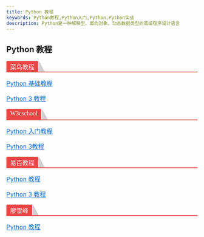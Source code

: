 ```yaml
---
title: Python 教程
keywords: Python教程,Python入门,Python,Python实战
description: Python是一种解释型、面向对象、动态数据类型的高级程序设计语言
---
```


## Python 教程

<section data-role="outer" label="Powered by 135editor.com" style="font-size:16px;font-family:微软雅黑;"><section class="_135editor" data-tools="" data-id="86443" style="border: 0px none; box-sizing: border-box;"><section class="layout"><section style="margin: 1em 0px; color: rgb(51, 51, 51); box-sizing:border-box;border-bottom-width: 2px; border-bottom-style: solid; border-bottom-color: rgb(236, 68, 68); clear: both;"><section style="display: inline-block; padding:3px 10px 0px; color: rgb(254, 254, 254); box-sizing:border-box;border-top-left-radius: 3px; border-top-right-radius: 3px; height: 28px; background-color: rgb(236, 68, 68);" class="135brush" data-brushtype="text">菜鸟教程</section><section style="box-sizing:border-box;border-top-width:28px; border-top-style: solid; border-color: transparent rgb(206,206,206); border-bottom-width: 0px; border-bottom-style: solid; border-left-width: 15px; border-left-style: solid; display: inline-block;margin-left:2px;vertical-align:top;"></section></section></section></section><p style="margin-bottom: 16px; color: rgb(36, 41, 46); font-family: -apple-system, BlinkMacSystemFont, &quot;Segoe UI&quot;, Helvetica, Arial, sans-serif, &quot;Apple Color Emoji&quot;, &quot;Segoe UI Emoji&quot;, &quot;Segoe UI Symbol&quot;;"><a href="http://www.runoob.com/python/python-tutorial.html" target="_blank" style="background-color: transparent; color: rgb(3, 102, 214);">Python 基础教程</a></p><p style="margin-bottom: 16px; color: rgb(36, 41, 46); font-family: -apple-system, BlinkMacSystemFont, &quot;Segoe UI&quot;, Helvetica, Arial, sans-serif, &quot;Apple Color Emoji&quot;, &quot;Segoe UI Emoji&quot;, &quot;Segoe UI Symbol&quot;;"><a href="http://www.runoob.com/python3/python3-tutorial.html" target="_blank" style="background-color: transparent; color: rgb(3, 102, 214);">Python 3 教程</a></p><section class="_135editor" data-tools="" data-id="86443" style="border: 0px none; box-sizing: border-box;"><section class="layout"><section style="margin: 1em 0px; color: rgb(51, 51, 51); box-sizing:border-box;border-bottom-width: 2px; border-bottom-style: solid; border-bottom-color: rgb(236, 68, 68); clear: both;"><section style="display: inline-block; padding:3px 10px 0px; color: rgb(254, 254, 254); box-sizing:border-box;border-top-left-radius: 3px; border-top-right-radius: 3px; height: 28px; background-color: rgb(236, 68, 68);" class="135brush" data-brushtype="text">W3cschool</section><section style="box-sizing:border-box;border-top-width:28px; border-top-style: solid; border-color: transparent rgb(206,206,206); border-bottom-width: 0px; border-bottom-style: solid; border-left-width: 15px; border-left-style: solid; display: inline-block;margin-left:2px;vertical-align:top;"></section></section></section></section><p style="margin-bottom: 16px; color: rgb(36, 41, 46); font-family: -apple-system, BlinkMacSystemFont, &quot;Segoe UI&quot;, Helvetica, Arial, sans-serif, &quot;Apple Color Emoji&quot;, &quot;Segoe UI Emoji&quot;, &quot;Segoe UI Symbol&quot;;"><a href="https://www.w3cschool.cn/python/python-tutorial.html" target="_blank" style="background-color: transparent; color: rgb(3, 102, 214);">Python 入门教程</a></p><p style="margin-bottom: 16px; color: rgb(36, 41, 46); font-family: -apple-system, BlinkMacSystemFont, &quot;Segoe UI&quot;, Helvetica, Arial, sans-serif, &quot;Apple Color Emoji&quot;, &quot;Segoe UI Emoji&quot;, &quot;Segoe UI Symbol&quot;;"><a href="https://www.w3cschool.cn/python3" target="_blank" style="background-color: transparent; color: rgb(3, 102, 214);">Python 3教程</a></p><section class="_135editor" data-tools="" data-id="86443" style="border: 0px none; box-sizing: border-box;"><section class="layout"><section style="margin: 1em 0px; color: rgb(51, 51, 51); box-sizing:border-box;border-bottom-width: 2px; border-bottom-style: solid; border-bottom-color: rgb(236, 68, 68); clear: both;"><section style="display: inline-block; padding:3px 10px 0px; color: rgb(254, 254, 254); box-sizing:border-box;border-top-left-radius: 3px; border-top-right-radius: 3px; height: 28px; background-color: rgb(236, 68, 68);" class="135brush" data-brushtype="text">易百教程</section><section style="box-sizing:border-box;border-top-width:28px; border-top-style: solid; border-color: transparent rgb(206,206,206); border-bottom-width: 0px; border-bottom-style: solid; border-left-width: 15px; border-left-style: solid; display: inline-block;margin-left:2px;vertical-align:top;"></section></section></section></section><p style="margin-bottom: 16px; color: rgb(36, 41, 46); font-family: -apple-system, BlinkMacSystemFont, &quot;Segoe UI&quot;, Helvetica, Arial, sans-serif, &quot;Apple Color Emoji&quot;, &quot;Segoe UI Emoji&quot;, &quot;Segoe UI Symbol&quot;;"><a href="https://www.yiibai.com/python" target="_blank" style="background-color: transparent; color: rgb(3, 102, 214);">Python 教程</a></p><p style="margin-bottom: 16px; color: rgb(36, 41, 46); font-family: -apple-system, BlinkMacSystemFont, &quot;Segoe UI&quot;, Helvetica, Arial, sans-serif, &quot;Apple Color Emoji&quot;, &quot;Segoe UI Emoji&quot;, &quot;Segoe UI Symbol&quot;;"><a href="https://www.yiibai.com/python3" target="_blank" style="background-color: transparent; color: rgb(3, 102, 214);">Python 3 教程</a></p><section class="_135editor" data-tools="" data-id="86443" style="border: 0px none; box-sizing: border-box;"><section class="layout"><section style="margin: 1em 0px; color: rgb(51, 51, 51); box-sizing:border-box;border-bottom-width: 2px; border-bottom-style: solid; border-bottom-color: rgb(236, 68, 68); clear: both;"><section style="display: inline-block; padding:3px 10px 0px; color: rgb(254, 254, 254); box-sizing:border-box;border-top-left-radius: 3px; border-top-right-radius: 3px; height: 28px; background-color: rgb(236, 68, 68);" class="135brush" data-brushtype="text">廖雪峰</section><section style="box-sizing:border-box;border-top-width:28px; border-top-style: solid; border-color: transparent rgb(206,206,206); border-bottom-width: 0px; border-bottom-style: solid; border-left-width: 15px; border-left-style: solid; display: inline-block;margin-left:2px;vertical-align:top;"></section></section></section></section><p style="color: rgb(36, 41, 46); font-family: -apple-system, BlinkMacSystemFont, &quot;Segoe UI&quot;, Helvetica, Arial, sans-serif, &quot;Apple Color Emoji&quot;, &quot;Segoe UI Emoji&quot;, &quot;Segoe UI Symbol&quot;;"><a href="https://www.liaoxuefeng.com/wiki/0014316089557264a6b348958f449949df42a6d3a2e542c000" target="_blank" style="background-color: transparent; color: rgb(3, 102, 214);">Python 教程</a></p><p><br></p></section>